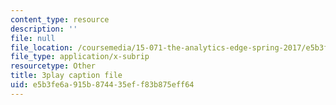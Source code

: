 ```yaml
---
content_type: resource
description: ''
file: null
file_location: /coursemedia/15-071-the-analytics-edge-spring-2017/e5b3fe6a915b874435eff83b875eff64_VKFwl-T7Hs0.srt
file_type: application/x-subrip
resourcetype: Other
title: 3play caption file
uid: e5b3fe6a-915b-8744-35ef-f83b875eff64
---
```


